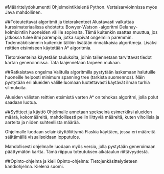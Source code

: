 #Määrittelydokumentti
Ohjelmointikielenä Python. Vertaisarvioinnissa myös Java mahdollinen.

##Toteutettavat algoritmit ja tietorakenteet
Alustavasti vaikuttaa kurssimateriaalissa ehdotettu Bowyer-Watson -algoritmi Delanay-kolmiointiin 
huoneiden välille sopivalta. Tämä kuitenkin saattaa muuttua, jos jatkossa tulee ilmi parempia, 
jotka sopivat ongelmiin paremmin. Todennäköisimmin kuitenkin tällöin lisätään rinnakkaisia 
algoritmeja. Lisäksi reittien etsimiseen käytetään A* algoritmia.

Tietorakenteina käytetään taulukoita, joihin tallennetaan tarvittavat tiedot kartan 
generoinnissa. Tätä laajennetaan tarpeen mukaan.

##Ratkaistava ongelma
Valitulla algoritmilla pystytään laskemaan halutuille huoneille helposti minimum spanning tree 
(tarkista suomennos). Näin pystytään eri alueiden välille luomaan luotettavasti käytävät ilman 
turhia silmukoita. 

Alueiden välisten reittien etsimistä varten A* on tehokas algoritmi, jolla polut saadaan 
luotua.

##Syötteet ja käyttö
Ohjelmalle annetaan spekseinä esimerkiksi alueiden määrä, kokomääreitä, mahdollisesti peliin 
liittyviä määreitä, kuten vihollisia ja aarteita ja niiden suhteellista määrää. 

Ohjelmalle luodaan selainkäyttöliittymä Flaskia käyttäen, jossa eri määreitä säätämällä 
visualisoidaan lopputulos. 

Mahdollisesti ohjelmalle luodaan myös versio, jolla pystytään generoimaan päättymätön kartta. 
Tämä riippuu toteutuksen aikataulun riittävyydestä.

##Opinto-ohjelma ja kieli
Opinto-ohjelma: Tietojenkäsittelytieteen kandiohjelma. Kielenä suomi.
